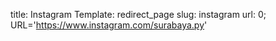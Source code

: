title: Instagram
Template: redirect_page
slug: instagram
url: 0; URL='https://www.instagram.com/surabaya.py'